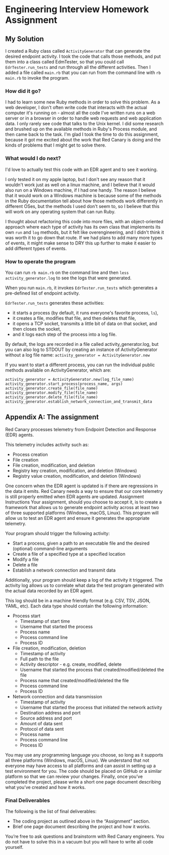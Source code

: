 # Engineering Interview Homework Assignment

## My Solution

I created a Ruby class called `ActivityGenerator` that can generate the desired endpoint activity. I took the code that calls those methods, and put them into a class called EdmTester, so that you could call `EdrTester.run_tests` and run through all the different activities. Then I added a file called `main.rb` that you can run from the command line with `rb main.rb` to invoke the program. 

### How did it go?

I had to learn some new Ruby methods in order to solve this problem. As a web developer, I don't often write code that interacts with the actual computer it's running on - almost all the code I've written runs on a web server or in a browser in order to handle web requests and web application data. I only rarely see code that talks to the Unix kernel. I did some research and brushed up on the available methods in Ruby's Process module, and then came back to the task. I'm glad I took the time to do this assignment, because it got me excited about the work that Red Canary is doing and the kinds of problems that I might get to solve there. 

### What would I do next?

I'd love to actually test this code with an EDR agent and to see it working. 


I only tested it on my apple laptop, but I don't see any reason that it wouldn't work just as well on a linux machine, and I believe that it would also run on a Windows machine, if I had one handy. The reason I believe that it would work on a Windows machine is because some of the methods in the Ruby documentation tell about how those methods work differently in different OSes, but the methods I used don't seem to, so I believe that this will work on any operating system that can run Ruby. 

I thought about refactoring this code into more files, with an object-oriented approach where each type of activity has its own class that implements its own `run` and `log` methods, but it felt like overengineering, and I didn't think it was worth it to go down that route. If we had plans to add many more types of events, it might make sense to DRY this up further to make it easier to add different types of events. 



### How to operate the program

You can run `rb main.rb` on the command line and then `less activity_generator.log` to see the logs that were generated.

When you run `main.rb`, it invokes `EdrTester.run_tests` which generates a pre-defined list of endpoint activity. 

`EdrTester.run_tests` generates these activities:
- it starts a process (by default, it runs everyone's favorite process, `ls`), 
- it creates a file, modifies that file, and then deletes that file, 
- it opens a TCP socket, transmits a little bit of data on that socket, and then closes the socket, 
- and it logs each step of the process into a log file. 

By default, the logs are recorded in a file called activity_generator.log, but you can also log to STDOUT by creating an instance of ActivityGenerator without a log file name:
`activity_generator = ActivityGenerator.new`

If you want to start a different process, you can run the individual public methods available on ActivityGenerator, which are:

```
activity_generator = ActivityGenerator.new(log_file_name)
activity_generator.start_process(process_name, args)
activity_generator.create_file(file_name)
activity_generator.modify_file(file_name)
activity_generator.delete_file(file_name)
activity_generator.establish_network_connection_and_transmit_data
```


## Appendix A: The assignment

Red Canary processes telemetry from Endpoint Detection and Response (EDR) agents.

This telemetry includes activity such as:
- Process creation
- File creation
- File creation, modification, and deletion
- Registry key creation, modification, and deletion (Windows)
- Registry value creation, modification, and deletion (Windows)

One concern when the EDR agent is updated is if there are regressions in the data it
emits. Red Canary needs a way to ensure that our core telemetry is still properly
emitted when EDR agents are updated.
Assignment Instructions
Your assignment, should you choose to accept it, is to create a framework that allows
us to generate endpoint activity across at least two of three supported platforms
(Windows, macOS, Linux). This program will allow us to test an EDR agent and ensure
it generates the appropriate telemetry.

Your program should trigger the following activity:
- Start a process, given a path to an executable file and the desired (optional)
command-line arguments
- Create a file of a specified type at a specified location
- Modify a file
- Delete a file
- Establish a network connection and transmit data

Additionally, your program should keep a log of the activity it triggered. The activity log
allows us to correlate what data the test program generated with the actual data
recorded by an EDR agent.

This log should be in a machine friendly format (e.g. CSV, TSV, JSON, YAML, etc).
Each data type should contain the following information:
- Process start
    * Timestamp of start time
    * Username that started the process
    * Process name
    * Process command line
    * Process ID
- File creation, modification, deletion
    * Timestamp of activity
    * Full path to the file
    * Activity descriptor - e.g. create, modified, delete
    * Username that started the process that created/modified/deleted the file
    * Process name that created/modified/deleted the file
    * Process command line
    * Process ID
- Network connection and data transmission
    * Timestamp of activity
    * Username that started the process that initiated the network activity
    * Destination address and port
    * Source address and port
    * Amount of data sent
    * Protocol of data sent
    * Process name
    * Process command line
    * Process ID

You may use any programming language you choose, so long as it supports all three
platforms (Windows, macOS, Linux). We understand that not everyone may have
access to all platforms and can assist in setting up a test environment for you.
The code should be placed on GitHub or a similar platform so that we can review your
changes.
Finally, once you’ve completed the project, please write a short one page document
describing what you’ve created and how it works.

### Final Deliverables
The following is the list of final deliverables:
- The coding project as outlined above in the “Assignment” section.
- Brief one page document describing the project and how it works.

You’re free to ask questions and brainstorm with Red Canary engineers. You do
not have to solve this in a vacuum but you will have to write all code yourself.

